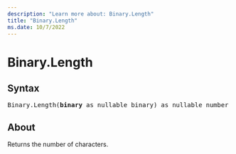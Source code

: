 ```yaml
---
description: "Learn more about: Binary.Length"
title: "Binary.Length"
ms.date: 10/7/2022
---
```

# Binary.Length

## Syntax

<pre>
Binary.Length(<b>binary</b> as nullable binary) as nullable number
</pre>

## About

Returns the number of characters.
